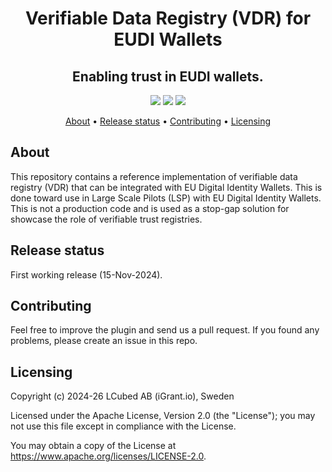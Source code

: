 <h1 align="center">
    Verifiable Data Registry (VDR) for EUDI Wallets
</h1>
<h2 align="center">
    Enabling trust in EUDI wallets.
</h2>

<p align="center">
    <a href="/../../commits/" title="Last Commit"><img src="https://img.shields.io/github/last-commit/decentralised-dataexchange/verifiable-data-registry?style=flat"></a>
    <a href="/../../issues" title="Open Issues"><img src="https://img.shields.io/github/issues/decentralised-dataexchange/verifiable-data-registry?style=flat"></a>
    <a href="./LICENSE" title="License"><img src="https://img.shields.io/badge/License-Apache%202.0-green.svg?style=flat"></a>
</p>


<p align="center">
  <a href="#about">About</a> •
  <a href="#release-status">Release status</a> •
  <a href="#contributing">Contributing</a> •
  <a href="#licensing">Licensing</a>
</p>

## About

This repository contains a reference implementation of verifiable data registry (VDR) that can be integrated with EU Digital Identity Wallets. This is done toward use in Large Scale Pilots (LSP) with EU Digital Identity Wallets. This is not a production code and is used as a stop-gap solution for showcase the role of verifiable trust registries. 

## Release status 

First working release (15-Nov-2024). 

## Contributing

Feel free to improve the plugin and send us a pull request. If you found any problems, please create an issue in this repo.

## Licensing
Copyright (c) 2024-26 LCubed AB (iGrant.io), Sweden

Licensed under the Apache License, Version 2.0 (the "License"); you may not use this file except in compliance with the License.

You may obtain a copy of the License at https://www.apache.org/licenses/LICENSE-2.0.

